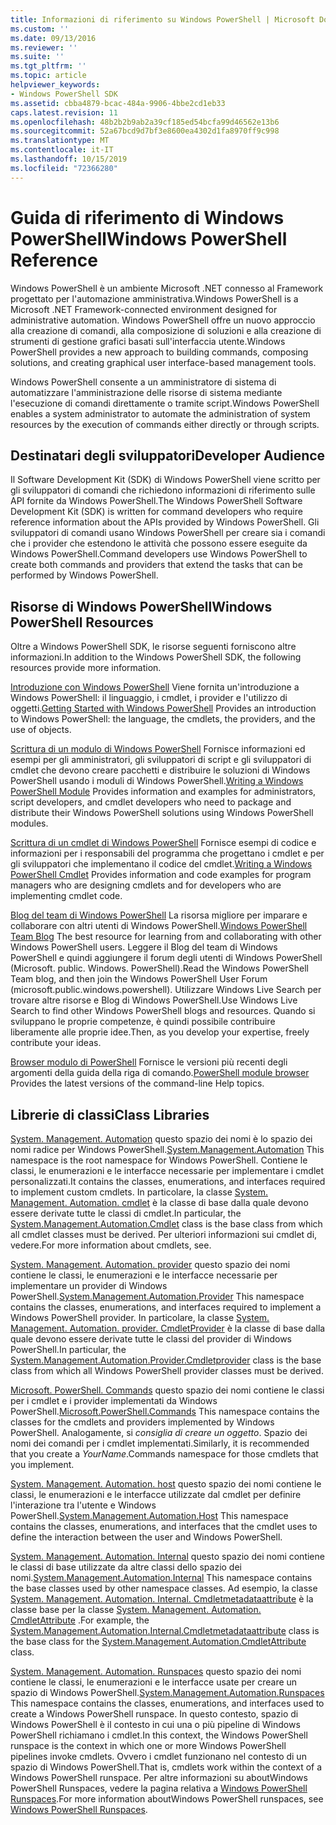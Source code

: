 ```yaml
---
title: Informazioni di riferimento su Windows PowerShell | Microsoft Docs
ms.custom: ''
ms.date: 09/13/2016
ms.reviewer: ''
ms.suite: ''
ms.tgt_pltfrm: ''
ms.topic: article
helpviewer_keywords:
- Windows PowerShell SDK
ms.assetid: cbba4879-bcac-484a-9906-4bbe2cd1eb33
caps.latest.revision: 11
ms.openlocfilehash: 48b2b2b9ab2a39cf185ed54bcfa99d46562e13b6
ms.sourcegitcommit: 52a67bcd9d7bf3e8600ea4302d1fa8970ff9c998
ms.translationtype: MT
ms.contentlocale: it-IT
ms.lasthandoff: 10/15/2019
ms.locfileid: "72366280"
---
```

# <a name="windows-powershell-reference"></a><span data-ttu-id="0d4a4-102">Guida di riferimento di Windows PowerShell</span><span class="sxs-lookup"><span data-stu-id="0d4a4-102">Windows PowerShell Reference</span></span>

<span data-ttu-id="0d4a4-103">Windows PowerShell è un ambiente Microsoft .NET connesso al Framework progettato per l'automazione amministrativa.</span><span class="sxs-lookup"><span data-stu-id="0d4a4-103">Windows PowerShell is a Microsoft .NET Framework-connected environment designed for administrative automation.</span></span> <span data-ttu-id="0d4a4-104">Windows PowerShell offre un nuovo approccio alla creazione di comandi, alla composizione di soluzioni e alla creazione di strumenti di gestione grafici basati sull'interfaccia utente.</span><span class="sxs-lookup"><span data-stu-id="0d4a4-104">Windows PowerShell provides a new approach to building commands, composing solutions, and creating graphical user interface-based management tools.</span></span>

<span data-ttu-id="0d4a4-105">Windows PowerShell consente a un amministratore di sistema di automatizzare l'amministrazione delle risorse di sistema mediante l'esecuzione di comandi direttamente o tramite script.</span><span class="sxs-lookup"><span data-stu-id="0d4a4-105">Windows PowerShell enables a system administrator to automate the administration of system resources by the execution of commands either directly or through scripts.</span></span>

## <a name="developer-audience"></a><span data-ttu-id="0d4a4-106">Destinatari degli sviluppatori</span><span class="sxs-lookup"><span data-stu-id="0d4a4-106">Developer Audience</span></span>

<span data-ttu-id="0d4a4-107">Il Software Development Kit (SDK) di Windows PowerShell viene scritto per gli sviluppatori di comandi che richiedono informazioni di riferimento sulle API fornite da Windows PowerShell.</span><span class="sxs-lookup"><span data-stu-id="0d4a4-107">The Windows PowerShell Software Development Kit (SDK) is written for command developers who require reference information about the APIs provided by Windows PowerShell.</span></span> <span data-ttu-id="0d4a4-108">Gli sviluppatori di comandi usano Windows PowerShell per creare sia i comandi che i provider che estendono le attività che possono essere eseguite da Windows PowerShell.</span><span class="sxs-lookup"><span data-stu-id="0d4a4-108">Command developers use Windows PowerShell to create both commands and providers that extend the tasks that can be performed by Windows PowerShell.</span></span>

## <a name="windows-powershell-resources"></a><span data-ttu-id="0d4a4-109">Risorse di Windows PowerShell</span><span class="sxs-lookup"><span data-stu-id="0d4a4-109">Windows PowerShell Resources</span></span>

<span data-ttu-id="0d4a4-110">Oltre a Windows PowerShell SDK, le risorse seguenti forniscono altre informazioni.</span><span class="sxs-lookup"><span data-stu-id="0d4a4-110">In addition to the Windows PowerShell SDK, the following resources provide more information.</span></span>

<span data-ttu-id="0d4a4-111">[Introduzione con Windows PowerShell](/powershell/scripting/getting-started/getting-started-with-windows-powershell) Viene fornita un'introduzione a Windows PowerShell: il linguaggio, i cmdlet, i provider e l'utilizzo di oggetti.</span><span class="sxs-lookup"><span data-stu-id="0d4a4-111">[Getting Started with Windows PowerShell](/powershell/scripting/getting-started/getting-started-with-windows-powershell) Provides an introduction to Windows PowerShell: the language, the cmdlets, the providers, and the use of objects.</span></span>

<span data-ttu-id="0d4a4-112">[Scrittura di un modulo di Windows PowerShell](./module/writing-a-windows-powershell-module.md) Fornisce informazioni ed esempi per gli amministratori, gli sviluppatori di script e gli sviluppatori di cmdlet che devono creare pacchetti e distribuire le soluzioni di Windows PowerShell usando i moduli di Windows PowerShell.</span><span class="sxs-lookup"><span data-stu-id="0d4a4-112">[Writing a Windows PowerShell Module](./module/writing-a-windows-powershell-module.md) Provides information and examples for administrators, script developers, and cmdlet developers who need to package and distribute their Windows PowerShell solutions using Windows PowerShell modules.</span></span>

<span data-ttu-id="0d4a4-113">[Scrittura di un cmdlet di Windows PowerShell](./cmdlet/writing-a-windows-powershell-cmdlet.md) Fornisce esempi di codice e informazioni per i responsabili del programma che progettano i cmdlet e per gli sviluppatori che implementano il codice del cmdlet.</span><span class="sxs-lookup"><span data-stu-id="0d4a4-113">[Writing a Windows PowerShell Cmdlet](./cmdlet/writing-a-windows-powershell-cmdlet.md) Provides information and code examples for program managers who are designing cmdlets and for developers who are implementing cmdlet code.</span></span>

<span data-ttu-id="0d4a4-114">[Blog del team di Windows PowerShell](https://blogs.msdn.microsoft.com/PowerShell/) La risorsa migliore per imparare e collaborare con altri utenti di Windows PowerShell.</span><span class="sxs-lookup"><span data-stu-id="0d4a4-114">[Windows PowerShell Team Blog](https://blogs.msdn.microsoft.com/PowerShell/) The best resource for learning from and collaborating with other Windows PowerShell users.</span></span> <span data-ttu-id="0d4a4-115">Leggere il Blog del team di Windows PowerShell e quindi aggiungere il forum degli utenti di Windows PowerShell (Microsoft. public. Windows. PowerShell).</span><span class="sxs-lookup"><span data-stu-id="0d4a4-115">Read the Windows PowerShell Team blog, and then join the Windows PowerShell User Forum (microsoft.public.windows.powershell).</span></span> <span data-ttu-id="0d4a4-116">Utilizzare Windows Live Search per trovare altre risorse e Blog di Windows PowerShell.</span><span class="sxs-lookup"><span data-stu-id="0d4a4-116">Use Windows Live Search to find other Windows PowerShell blogs and resources.</span></span> <span data-ttu-id="0d4a4-117">Quando si sviluppano le proprie competenze, è quindi possibile contribuire liberamente alle proprie idee.</span><span class="sxs-lookup"><span data-stu-id="0d4a4-117">Then, as you develop your expertise, freely contribute your ideas.</span></span>

<span data-ttu-id="0d4a4-118">[Browser modulo di PowerShell](/powershell/module/) Fornisce le versioni più recenti degli argomenti della guida della riga di comando.</span><span class="sxs-lookup"><span data-stu-id="0d4a4-118">[PowerShell module browser](/powershell/module/) Provides the latest versions of the command-line Help topics.</span></span>

## <a name="class-libraries"></a><span data-ttu-id="0d4a4-119">Librerie di classi</span><span class="sxs-lookup"><span data-stu-id="0d4a4-119">Class Libraries</span></span>

<span data-ttu-id="0d4a4-120">[System. Management. Automation](/dotnet/api/System.Management.Automation) questo spazio dei nomi è lo spazio dei nomi radice per Windows PowerShell.</span><span class="sxs-lookup"><span data-stu-id="0d4a4-120">[System.Management.Automation](/dotnet/api/System.Management.Automation) This namespace is the root namespace for Windows PowerShell.</span></span> <span data-ttu-id="0d4a4-121">Contiene le classi, le enumerazioni e le interfacce necessarie per implementare i cmdlet personalizzati.</span><span class="sxs-lookup"><span data-stu-id="0d4a4-121">It contains the classes, enumerations, and interfaces required to implement custom cmdlets.</span></span> <span data-ttu-id="0d4a4-122">In particolare, la classe [System. Management. Automation. cmdlet](/dotnet/api/System.Management.Automation.Cmdlet) è la classe di base dalla quale devono essere derivate tutte le classi di cmdlet.</span><span class="sxs-lookup"><span data-stu-id="0d4a4-122">In particular, the [System.Management.Automation.Cmdlet](/dotnet/api/System.Management.Automation.Cmdlet) class is the base class from which all cmdlet classes must be derived.</span></span> <span data-ttu-id="0d4a4-123">Per ulteriori informazioni sui cmdlet di, vedere.</span><span class="sxs-lookup"><span data-stu-id="0d4a4-123">For more information about cmdlets, see.</span></span>

<span data-ttu-id="0d4a4-124">[System. Management. Automation. provider](/dotnet/api/System.Management.Automation.Provider) questo spazio dei nomi contiene le classi, le enumerazioni e le interfacce necessarie per implementare un provider di Windows PowerShell.</span><span class="sxs-lookup"><span data-stu-id="0d4a4-124">[System.Management.Automation.Provider](/dotnet/api/System.Management.Automation.Provider) This namespace contains the classes, enumerations, and interfaces required to implement a Windows PowerShell provider.</span></span> <span data-ttu-id="0d4a4-125">In particolare, la classe [System. Management. Automation. provider. CmdletProvider](/dotnet/api/System.Management.Automation.Provider.CmdletProvider) è la classe di base dalla quale devono essere derivate tutte le classi del provider di Windows PowerShell.</span><span class="sxs-lookup"><span data-stu-id="0d4a4-125">In particular, the [System.Management.Automation.Provider.Cmdletprovider](/dotnet/api/System.Management.Automation.Provider.CmdletProvider) class is the base class from which all Windows PowerShell provider classes must be derived.</span></span>

<span data-ttu-id="0d4a4-126">[Microsoft. PowerShell. Commands](/dotnet/api/Microsoft.PowerShell.Commands) questo spazio dei nomi contiene le classi per i cmdlet e i provider implementati da Windows PowerShell.</span><span class="sxs-lookup"><span data-stu-id="0d4a4-126">[Microsoft.PowerShell.Commands](/dotnet/api/Microsoft.PowerShell.Commands) This namespace contains the classes for the cmdlets and providers implemented by Windows PowerShell.</span></span> <span data-ttu-id="0d4a4-127">Analogamente, si *consiglia di creare un oggetto*. Spazio dei nomi dei comandi per i cmdlet implementati.</span><span class="sxs-lookup"><span data-stu-id="0d4a4-127">Similarly, it is recommended that you create a *YourName*.Commands namespace for those cmdlets that you implement.</span></span>

<span data-ttu-id="0d4a4-128">[System. Management. Automation. host](/dotnet/api/System.Management.Automation.Host) questo spazio dei nomi contiene le classi, le enumerazioni e le interfacce utilizzate dal cmdlet per definire l'interazione tra l'utente e Windows PowerShell.</span><span class="sxs-lookup"><span data-stu-id="0d4a4-128">[System.Management.Automation.Host](/dotnet/api/System.Management.Automation.Host) This namespace contains the classes, enumerations, and interfaces that the cmdlet uses to define the interaction between the user and Windows PowerShell.</span></span>

<span data-ttu-id="0d4a4-129">[System. Management. Automation. Internal](/dotnet/api/System.Management.Automation.Internal) questo spazio dei nomi contiene le classi di base utilizzate da altre classi dello spazio dei nomi.</span><span class="sxs-lookup"><span data-stu-id="0d4a4-129">[System.Management.Automation.Internal](/dotnet/api/System.Management.Automation.Internal) This namespace contains the base classes used by other namespace classes.</span></span> <span data-ttu-id="0d4a4-130">Ad esempio, la classe [System. Management. Automation. Internal. Cmdletmetadataattribute](/dotnet/api/System.Management.Automation.Internal.CmdletMetadataAttribute) è la classe base per la classe [System. Management. Automation. CmdletAttribute](/dotnet/api/System.Management.Automation.CmdletAttribute) .</span><span class="sxs-lookup"><span data-stu-id="0d4a4-130">For example, the [System.Management.Automation.Internal.Cmdletmetadataattribute](/dotnet/api/System.Management.Automation.Internal.CmdletMetadataAttribute) class is the base class for the [System.Management.Automation.CmdletAttribute](/dotnet/api/System.Management.Automation.CmdletAttribute) class.</span></span>

<span data-ttu-id="0d4a4-131">[System. Management. Automation. Runspaces](/dotnet/api/System.Management.Automation.Runspaces) questo spazio dei nomi contiene le classi, le enumerazioni e le interfacce usate per creare un spazio di Windows PowerShell.</span><span class="sxs-lookup"><span data-stu-id="0d4a4-131">[System.Management.Automation.Runspaces](/dotnet/api/System.Management.Automation.Runspaces) This namespace contains the classes, enumerations, and interfaces used to create a Windows PowerShell runspace.</span></span> <span data-ttu-id="0d4a4-132">In questo contesto, spazio di Windows PowerShell è il contesto in cui una o più pipeline di Windows PowerShell richiamano i cmdlet.</span><span class="sxs-lookup"><span data-stu-id="0d4a4-132">In this context, the Windows PowerShell runspace is the context in which one or more Windows PowerShell pipelines invoke cmdlets.</span></span> <span data-ttu-id="0d4a4-133">Ovvero i cmdlet funzionano nel contesto di un spazio di Windows PowerShell.</span><span class="sxs-lookup"><span data-stu-id="0d4a4-133">That is, cmdlets work within the context of a Windows PowerShell runspace.</span></span> <span data-ttu-id="0d4a4-134">Per altre informazioni su aboutWindows PowerShell Runspaces, vedere la pagina relativa a [Windows PowerShell Runspaces](https://msdn.microsoft.com/en-us/a1582cfe-f06d-4aff-adc6-71f49a860ce9).</span><span class="sxs-lookup"><span data-stu-id="0d4a4-134">For more information aboutWindows PowerShell runspaces, see [Windows PowerShell Runspaces](https://msdn.microsoft.com/en-us/a1582cfe-f06d-4aff-adc6-71f49a860ce9).</span></span>
